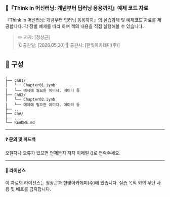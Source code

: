 ### 📘『Think in 머신러닝: 개념부터 딥러닝 응용까지』예제 코드 자료
『Think in 머신러닝: 개념부터 딥러닝 응용까지』의 실습과제 및 예제코드 자료를 제공합니다.
각 장별 예제를 따라 하며 책의 내용을 직접 실행해볼 수 있습니다.

> ✏️ 저자: [정상근]  
> 🗓️ 출판일: [2026.05.30]
> 🏢 출판사: [한빛아카데미(주)]


## 📂 구성

```text
.
├── Ch01/
│   └── Chapter01.iynb
│   └── 예제에 필요한 이미지, 데이터 등
├── Ch02/
│   └── Chapter02.iynb
│   └── 예제에 필요한 이미지, 데이터 등
├── ...
├── Ch#/
├── ...
└── README.md
```

---
#### ❓ 문의 및 피드백

오탈자나 오류가 있으면 언제든지 저자 이메일 ()로 연락주세요.

---
#### 📜 라이선스
이 자료의 라이선스는 정상근과 한빛아카데미(주)에 있습니다. 실습 목적 외의 무단 사용 및 배포를 금지합니다.
